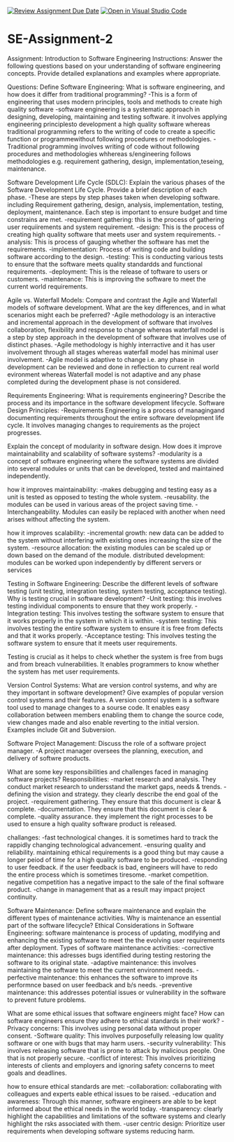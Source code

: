 [![Review Assignment Due Date](https://classroom.github.com/assets/deadline-readme-button-22041afd0340ce965d47ae6ef1cefeee28c7c493a6346c4f15d667ab976d596c.svg)](https://classroom.github.com/a/-ucQIGTc)
[![Open in Visual Studio Code](https://classroom.github.com/assets/open-in-vscode-2e0aaae1b6195c2367325f4f02e2d04e9abb55f0b24a779b69b11b9e10269abc.svg)](https://classroom.github.com/online_ide?assignment_repo_id=15268805&assignment_repo_type=AssignmentRepo)
# SE-Assignment-2
Assignment: Introduction to Software Engineering
Instructions:
Answer the following questions based on your understanding of software engineering concepts. Provide detailed explanations and examples where appropriate.

Questions:
Define Software Engineering:
What is software engineering, and how does it differ from traditional programming?
-This is a form of engineering that uses modern principles, tools and methods to create high quality software
-software engineering is a systematic approach in designing, developing, maintaining and testing software. it involves applying engineering principlesto development a high quality software whereas traditional programming  refers to the writing of code to create a specific function or programmewithout following procedures or methodologies.
-Traditional programming involves writing of code without following procedures and methodologies whhereas s/engineering follows methodologies e.g. requirement gathering, design, implementation,teseing, maintenance.

Software Development Life Cycle (SDLC): 
Explain the various phases of the Software Development Life Cycle. Provide a brief description of each phase.
-These are steps by step phases taken when developing software. including Requirement gathering, design, analysis, implementation, testing, deployment, maintenance. Each step is important to ensure budget and time constrains are met.
-requirement gathering: this is the process of gathering user requiirements and system requirement.
-design: This is the process of creating high quality software that meets user and system requirements.
-analysis: This is process of gauging whether the software has met the requirements.
-implementation: Process of writing code and building software according to the design.
-testing: This is conducting various tests to ensure that the software meets quality standardds and functional requirements.
-deployment: This is the release of toftware to users or customers.
-maintenance: This is improving the software to meet the current world requirements.

Agile vs. Waterfall Models:
Compare and contrast the Agile and Waterfall models of software development. What are the key differences, and in what scenarios might each be preferred?
-Agile methodology is an interactive and incremental approach in the development of software that involves collaboration, flexibility and response to change whereas waterfall model is a step by step approach in the development of software that involves use of distinct phases.
-Agile methodology is highly interractive and it has user involvement through all stages whereas waterfall model has minimal user involvement.
-Agile model is adaptive to change i.e. any phase in development can be reviewed and done in reflection to current real world evironment whereas Waterfall model is not adaptive and any phase completed during the development phase is not considered.

Requirements Engineering: 
What is requirements engineering? Describe the process and its importance in the software development lifecycle.
Software Design Principles:
-Requirements Engineering is a process of managingand documenting requirements throughout the entire software development life cycle. It involves managing changes to requirements as the project progresses.

Explain the concept of modularity in software design. How does it improve maintainability and scalability of software systems?
-modularity is a concept of software engineering where the software systems are divided into several modules or units that can be developed, tested and maintained independently.

how it improves maintainability:
-makes debugging and testing easy as a unit is tested as opposed to testing the whole system.
-reusability. the modules can be used in various areas of the project saving time.
-Interchangeability. Modules can easily be replaced with another when need arises without affecting the system.

how it improves scalability:
-incremental growth: new data can be added to the system without interfering with existing ones increasing the size of the system.
-resource allocation: the existing modules can be scaled up or down based on the demand of the module.
distributed development: modules can be worked upon independently by different servers or services

Testing in Software Engineering:
Describe the different levels of software testing (unit testing, integration testing, system testing, acceptance testing). Why is testing crucial in software development?
-Unit testing: this involves testing individual components to ensure that they work properly.
-Integration testing: This involves testing the software system to ensure that it works properly in the system in which it is within.
-system testing: This involves testing the entire software system to ensure it is free from defects and that it works properly.
-Acceptance testing: This involves testing the software system to ensure that it meets user requirements.

Testing is crucial as it helps to check whether the system is free from bugs and from breach vulnerabilities. It enables programmers to know whether the system has met user requirements.

Version Control Systems:
What are version control systems, and why are they important in software development? Give examples of popular version control systems and their features.
A version control system is a software tool used to manage changes to a sourse code. It enables easy collaboration between members enabling them to change the source code, view changes made and also enable reverting to the initial version. Examples include Git and Subversion.

Software Project Management:
Discuss the role of a software project manager. 
-A project manager oversees the planning, execution, and delivery of softwre products.

What are some key responsibilities and challenges faced in managing software projects?
Responsibilities:
-market research and analysis. They conduct market research to undersstand the market gaps, needs & trends. 
-defining the vision and strategy. they clearly describe the end goal of the project.
-requirement gathering. They ensure that this document is clear & complete. 
-documentation. They ensure that this document is clear & complete.
-quality assurance. they implement the right processes to be used to ensure a high quality software product is released.

challanges:
-fast technological changes. it is sometimes hard to track the rappidly changing technological advancement.
-ensuring quality and reliability. maintaining ethical requirements is a good thing but may cause a longer peiod of time for a high quality software to be produced.
-responding to user feedback. if the user feedback is bad, engineers will have to redo the entire process which is sometimes tiresome.
-market competition. negative competition has a negative impact to the sale of the final software product.
-change in management that as a result may impact project continuity.

Software Maintenance: 
Define software maintenance and explain the different types of maintenance activities. Why is maintenance an essential part of the software lifecycle?
Ethical Considerations in Software Engineering:
software maintenance is process of updating, modifying and enhancing the existing software to meet the the evolving user requirements after deployment.
Types of software maintenance activities:
-corrective maintenance: this adresses bugs identified during testing restoring the software to its original state.
-adaptive maintenance: this involves maintaining the software to meet the current environment needs.
-perfective maintenance: this enhances the software to improve its performnce based on user feedback and b/s needs.
-preventive maintenance: this addresses potential issues or vulnerability in the software to prevent future problems.

What are some ethical issues that software engineers might face? How can software engineers ensure they adhere to ethical standards in their work?
-Privacy concerns: This involves using personal data without proper consent.
-Software quality: This involves purposefully releasing low quality software or one with bugs that may harm users.
-security vulnerability: This involves releasing software that is prone to attack by malicious people. One that is not properly secure.
-conflict of interest: This involves prioritizing interests of clients and employers and ignoring safety concerns to meet goals and deadlines.

how to ensure ethical standards are met:
-collaboration: collaborating with colleagues and experts eable ethical issues to be raised.
-education and awareness: Through this manner, software engineers are able to be kept informed about the ethical needs in the world today. 
-transparency: clearly highlight the capabilities and limitations of the software systems and clearly highlight the rsks associated with them.
-user centric design: Prioritize user requirements when developing software systems reducing harm.

